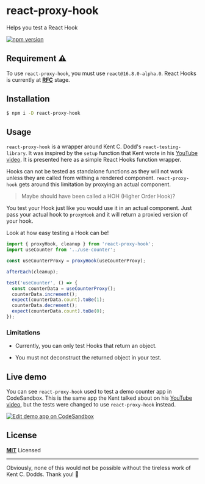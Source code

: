# react-proxy-hook

Helps you test a React Hook

[![npm version](https://badge.fury.io/js/react-proxy-hook.svg)](https://badge.fury.io/js/react-proxy-hook)

## Requirement ⚠️

To use `react-proxy-hook`, you must use `react@16.8.0-alpha.0`. React Hooks is currently at
**[RFC](https://github.com/reactjs/rfcs/pull/68)** stage.

## Installation

```bash
$ npm i -D react-proxy-hook
```

## Usage

`react-proxy-hook` is a wrapper around Kent C. Dodd's `react-testing-library`.
It was inspired by the `setup` function that Kent wrote in his
[YouTube video](https://youtu.be/0e6WCQYg5tU).
It is presented here as a simple React Hooks function wrapper.

Hooks can not be tested as standalone functions as they will not work
unless they are called from withing a rendered component.
`react-proxy-hook` gets around this limitation by proxying an actual
component.

> Maybe should have been called a HOH (Higher Order Hook)?

You test your Hook just like you would use it in an actual component.
Just pass your actual hook to `proxyHook` and it will return
a proxied version of your hook.

Look at how easy testing a Hook can be!

```js
import { proxyHook, cleanup } from 'react-proxy-hook';
import useCounter from '../use-counter';

const useCounterProxy = proxyHook(useCounterProxy);

afterEach(cleanup);

test('useCounter', () => {
  const counterData = useCounterProxy();
  counterData.increment();
  expect(counterData.count).toBe(1);
  counterData.decrement();
  expect(counterData.count).toBe(0);
});
```

### Limitations

- Currently, you can only test Hooks that return an object.

- You must not deconstruct the returned object in your test.

## Live demo

You can see `react-proxy-hook` used to test a demo counter app in CodeSandbox.
This is the same app the Kent talked about on his [YouTube video](https://youtu.be/0e6WCQYg5tU),
but the tests were changed to use `react-proxy-hook` instead.

[![Edit demo app on CodeSandbox](https://codesandbox.io/static/img/play-codesandbox.svg)](https://codesandbox.io/s/6lqxvx42mz)

## License

**[MIT](LICENSE)** Licensed

---

Obviously, none of this would not be possible without the tireless work of
Kent C. Dodds. Thank you! 🙏
